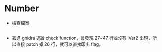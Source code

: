 # Number

- 檢查檔案

    ![]()

- 丟進 ghidra 追蹤 check function，會發現 27~47 行並沒有 iVar2 出現，所以直接 patch 掉 26 行，就可以直接印出 flag。

    ![]()